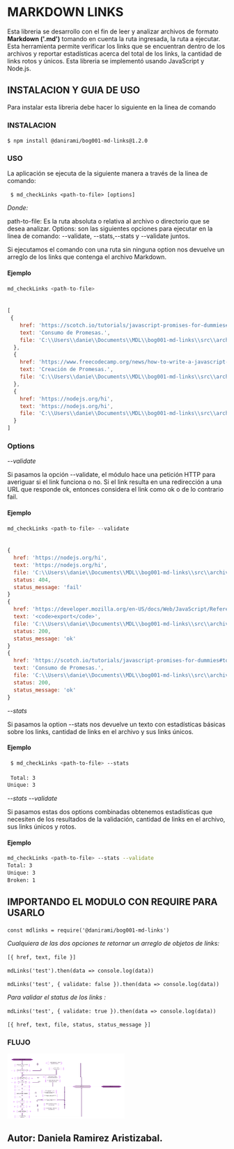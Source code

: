 #  MARKDOWN LINKS 
Esta libreria  se desarrollo con el fin de leer y analizar archivos de formato **Markdown ('.md')** tomando en cuenta la ruta ingresada, la ruta a ejecutar. Esta herramienta permite verificar los links que se encuentran dentro de los archivos y reportar estadísticas acerca del total de los links, la cantidad de links rotos y únicos. Esta libreria se implementó usando JavaScript y Node.js.
 

##  INSTALACION Y GUIA DE USO

Para instalar esta libreria debe hacer lo siguiente en la linea de comando 

### INSTALACION

`$ npm install @danirami/bog001-md-links@1.2.0`


### USO

La aplicación se ejecuta de la siguiente manera a través de la linea de comando:


 ` $ md_checkLinks <path-to-file> [options]`



_Donde:_

path-to-file: Es la ruta absoluta o relativa al archivo o directorio que se desea analizar.
Options: son las siguientes opciones para ejecutar en la linea de comando: --validate, --stats,--stats y --validate juntos.

Si ejecutamos el comando  con una ruta sin ninguna option nos devuelve un arreglo de los links que contenga el archivo Markdown.

 
#### Ejemplo

```js
md_checkLinks <path-to-file>


[
 {
    href: 'https://scotch.io/tutorials/javascript-promises-for-dummies#toc-consuming-promises',
    text: 'Consumo de Promesas.',
    file: 'C:\\Users\\danie\\Documents\\MDL\\bog001-md-links\\src\\archivo.md'
  },
  {
    href: 'https://www.freecodecamp.org/news/how-to-write-a-javascript-promise-4ed8d44292b8/',
    text: 'Creación de Promesas.',
    file: 'C:\\Users\\danie\\Documents\\MDL\\bog001-md-links\\src\\archivo.md'
  },
  {
    href: 'https://nodejs.org/hi',
    text: 'https://nodejs.org/hi',
    file: 'C:\\Users\\danie\\Documents\\MDL\\bog001-md-links\\src\\archivo.md'
  }
]
```

### Options


_--validate_

Si pasamos la opción --validate, el módulo hace una petición HTTP para averiguar si el link funciona o no. Si el link resulta en una redirección a una URL que responde ok, entonces considera el link como ok o de lo contrario fail.


#### Ejemplo

```js
md_checkLinks <path-to-file> --validate

 
{
  href: 'https://nodejs.org/hi',
  text: 'https://nodejs.org/hi',
  file: 'C:\\Users\\danie\\Documents\\MDL\\bog001-md-links\\src\\archivo.md',
  status: 404,
  status_message: 'fail'
}
{
  href: 'https://developer.mozilla.org/en-US/docs/Web/JavaScript/Reference/Statements/export/',
  text: '<code>export</code>',
  file: 'C:\\Users\\danie\\Documents\\MDL\\bog001-md-links\\src\\archivo.md',
  status: 200,
  status_message: 'ok'
}
{
  href: 'https://scotch.io/tutorials/javascript-promises-for-dummies#toc-consuming-promises',
  text: 'Consumo de Promesas.',
  file: 'C:\\Users\\danie\\Documents\\MDL\\bog001-md-links\\src\\archivo.md',
  status: 200,
  status_message: 'ok'
}
```

 _--stats_

Si pasamos la option --stats nos devuelve un texto con estadísticas básicas sobre los links, cantidad de links en el archivo y sus links únicos.


#### Ejemplo

```sh
 $ md_checkLinks <path-to-file> --stats

 Total: 3
Unique: 3 
```


_--stats --validate_

Si pasamos estas dos options combinadas obtenemos  estadísticas que necesiten de los resultados de la validación, cantidad de links en el archivo, sus links únicos y rotos.


#### Ejemplo

```sh
md_checkLinks <path-to-file> --stats --validate
Total: 3
Unique: 3
Broken: 1
```


## IMPORTANDO EL  MODULO  CON  REQUIRE  PARA USARLO


`const mdlinks = require('@danirami/bog001-md-links')`

_Cualquiera de las dos opciones te retornar un arreglo de objetos de links:_

 ``[{ href, text, file }]``


`mdLinks('test').then(data => console.log(data))`


`mdLinks('test', { validate: false }).then(data => console.log(data))`




_Para validar el status de los links  :_

`mdLinks('test', { validate: true }).then(data => console.log(data))`

`[{ href, text, file, status, status_message }]`




### FLUJO 

<img width='270' height='150' src='img/flujo.png' alt='diagrama'>
 


## Autor: Daniela Ramirez  Aristizabal.
